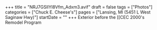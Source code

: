 +++
title = "NRJ7GSlIYl8Vfm_Adxm3.avif"
draft = false
tags = ["Photos"]
categories = ["Chuck E. Cheese's"]
pages = ["Lansing, MI (5451 L West Saginaw Hwy)"]
startDate = ""
+++
Exterior before the [[CEC 2000's Remodel Program
